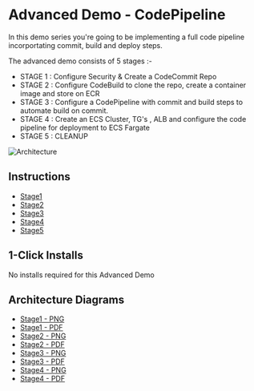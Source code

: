 # Advanced Demo - CodePipeline

In this demo series you're going to be implementing a full code pipeline incorportating commit, build and deploy steps.

The advanced demo consists of 5 stages :-

- STAGE 1 : Configure Security & Create a CodeCommit Repo
- STAGE 2 : Configure CodeBuild to clone the repo, create a container image and store on ECR
- STAGE 3 : Configure a CodePipeline with commit and build steps to automate build on commit.
- STAGE 4 : Create an ECS Cluster, TG's , ALB and configure the code pipeline for deployment to ECS Fargate
- STAGE 5 : CLEANUP

![Architecture](https://github.com/acantril/learn-cantrill-io-labs/raw/master/aws-codepipeline-catpipeline/catpipeline-arch-all.png)

## Instructions

- [Stage1](https://github.com/acantril/learn-cantrill-io-labs/blob/master/aws-codepipeline-catpipeline/02_LABINSTRUCTIONS/STAGE1-CODECOMMIT.md)
- [Stage2](https://github.com/acantril/learn-cantrill-io-labs/blob/master/aws-codepipeline-catpipeline/02_LABINSTRUCTIONS/STAGE2-CODEBUILD.md)
- [Stage3](https://github.com/acantril/learn-cantrill-io-labs/blob/master/aws-codepipeline-catpipeline/02_LABINSTRUCTIONS/STAGE3-CODEPIPELINE.md)
- [Stage4](https://github.com/acantril/learn-cantrill-io-labs/blob/master/aws-codepipeline-catpipeline/02_LABINSTRUCTIONS/STAGE4-CODEDEPLOY.md)
- [Stage5](https://github.com/acantril/learn-cantrill-io-labs/blob/master/aws-codepipeline-catpipeline/02_LABINSTRUCTIONS/STAGE5-CLEANUP.md)



## 1-Click Installs
No installs required for this Advanced Demo

## Architecture Diagrams

- [Stage1 - PNG](https://github.com/acantril/learn-cantrill-io-labs/raw/master/aws-codepipeline-catpipeline/02_LABINSTRUCTIONS/catpipeline-arch-stage1.png)
- [Stage1 - PDF](https://github.com/acantril/learn-cantrill-io-labs/raw/master/aws-codepipeline-catpipeline/02_LABINSTRUCTIONS/catpipeline-arch-stage1.pdf)
- [Stage2 - PNG](https://github.com/acantril/learn-cantrill-io-labs/raw/master/aws-codepipeline-catpipeline/02_LABINSTRUCTIONS/catpipeline-arch-stage2.png)
- [Stage2 - PDF](https://github.com/acantril/learn-cantrill-io-labs/raw/master/aws-codepipeline-catpipeline/02_LABINSTRUCTIONS/catpipeline-arch-stage2.pdf)
- [Stage3 - PNG](https://github.com/acantril/learn-cantrill-io-labs/raw/master/aws-codepipeline-catpipeline/02_LABINSTRUCTIONS/catpipeline-arch-stage3.png)
- [Stage3 - PDF](https://github.com/acantril/learn-cantrill-io-labs/raw/master/aws-codepipeline-catpipeline/02_LABINSTRUCTIONS/catpipeline-arch-stage3.pdf)
- [Stage4 - PNG](https://github.com/acantril/learn-cantrill-io-labs/raw/master/aws-codepipeline-catpipeline/02_LABINSTRUCTIONS/catpipeline-arch-stage4.png)
- [Stage4 - PDF](https://github.com/acantril/learn-cantrill-io-labs/raw/master/aws-codepipeline-catpipeline/02_LABINSTRUCTIONS/catpipeline-arch-stage4.pdf)

